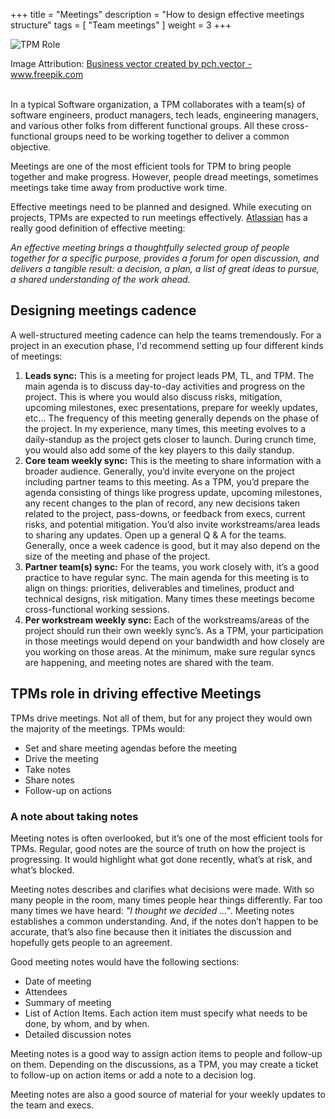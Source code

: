 +++
title = "Meetings"
description = "How to design effective meetings structure"
tags = [ "Team meetings" ]
weight = 3
+++


<div class="text-center">
  <img src="/meetings.png" class="img-fluid" " alt="TPM Role">
  <br>
  <p class="font-weight-light font-italic " >Image Attribution: <a href="https://www.freepik.com/vectors/business">Business vector created by pch.vector - www.freepik.com</a></p>

</div>

<br>
In a typical Software organization, a TPM collaborates with a team(s) of software engineers, product managers, tech leads, engineering managers, and various other folks from different functional groups. All these cross-functional groups need to be working together to deliver a common objective.

Meetings are one of the most efficient tools for TPM to bring people together and make progress. However, people dread meetings, sometimes meetings take time away from productive work time.


Effective meetings need to be planned and designed. While executing on projects,
TPMs are expected to run meetings effectively. [Atlassian](https://www.atlassian.com/blog/teamwork/how-to-run-effective-meetings#:~:text=An%20effective%20meeting%20brings%20a,understanding%20of%20the%20work%20ahead.)
has a really good definition of effective meeting:


 *An effective meeting brings a thoughtfully selected group of people together
 for a specific purpose, provides a forum for open discussion, and delivers a
 tangible result: a decision, a plan, a list of great ideas to pursue, a shared
 understanding of the work ahead.*

## Designing meetings cadence

A well-structured meeting cadence can help the teams tremendously. For a project
in an execution phase, I'd recommend setting up four different kinds of
meetings:
1. **Leads sync:** This is a meeting for project leads PM, TL, and TPM. The main agenda is to discuss day-to-day activities and progress on the project. This is where you would also discuss risks, mitigation, upcoming milestones, exec presentations, prepare for weekly updates, etc… The frequency of this meeting generally depends on the phase of the project. In my experience, many times, this meeting evolves to a daily-standup as the project gets closer to launch. During crunch time, you would also add some of the key players to this daily standup.
2. **Core team weekly sync:** This is the meeting to share information with a broader audience. Generally, you’d invite everyone on the project including partner teams to this meeting. As a TPM, you’d prepare the agenda consisting of things like progress update, upcoming milestones, any recent changes to the plan of record, any new decisions taken related to the project, pass-downs, or feedback from execs, current risks, and potential mitigation. You’d also invite workstreams/area leads to sharing any updates. Open up a general Q & A for the teams. Generally, once a week cadence is good, but it may also depend on the size of the meeting and phase of the project.
3. **Partner team(s) sync:** For the teams, you work closely with, it’s a good practice to have regular sync. The main agenda for this meeting is to align on things: priorities, deliverables and timelines, product and technical designs, risk mitigation. Many times these meetings become cross-functional working sessions.
4. **Per workstream weekly sync:** Each of the workstreams/areas of the project should run their own weekly sync’s. As a TPM, your participation in those meetings would depend on your bandwidth and how closely are you working on those areas. At the minimum, make sure regular syncs are happening, and meeting notes are shared with the team.


## TPMs role in driving effective Meetings

TPMs drive meetings. Not all of them, but for any project they would own the majority of the meetings. TPMs would:

* Set and share meeting agendas before the meeting
* Drive the meeting
* Take notes
* Share notes
* Follow-up on actions

### A note about taking notes

Meeting notes is often overlooked, but it’s one of the most efficient tools for TPMs. Regular, good notes are the source of truth on how the project is progressing. It would highlight what got done recently, what’s at risk, and what’s blocked.

Meeting notes describes and clarifies what decisions were made. With so many people in the room, many times people hear things differently. Far too many times we have heard: *"I thought we decided ..."*. Meeting notes establishes a common understanding. And, if the notes don’t happen to be accurate, that’s also fine because then it initiates the discussion and hopefully gets people to an agreement.

Good meeting notes would have the following sections:
* Date of meeting
* Attendees
* Summary of meeting
* List of Action Items. Each action item must specify what needs to be done, by whom, and by when.
* Detailed discussion notes

Meeting notes is a good way to assign action items to people and follow-up on them. Depending on the discussions, as a TPM, you may create a ticket to follow-up on action items or add a note to a decision log.

Meeting notes are also a good source of material for your weekly updates to the
team and execs.
